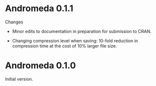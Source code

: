 Andromeda 0.1.1
================

Changes

- Minor edits to documentation in preparation for submission to CRAN.

- Changing compression level when saving: 10-fold reduction in compression time at the cost of 10% larger file size.

Andromeda 0.1.0
================

Initial version.